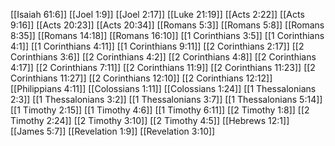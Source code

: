 [[Isaiah 61:6]]
[[Joel 1:9]]
[[Joel 2:17]]
[[Luke 21:19]]
[[Acts 2:22]]
[[Acts 9:16]]
[[Acts 20:23]]
[[Acts 20:34]]
[[Romans 5:3]]
[[Romans 5:8]]
[[Romans 8:35]]
[[Romans 14:18]]
[[Romans 16:10]]
[[1 Corinthians 3:5]]
[[1 Corinthians 4:1]]
[[1 Corinthians 4:11]]
[[1 Corinthians 9:11]]
[[2 Corinthians 2:17]]
[[2 Corinthians 3:6]]
[[2 Corinthians 4:2]]
[[2 Corinthians 4:8]]
[[2 Corinthians 4:17]]
[[2 Corinthians 7:11]]
[[2 Corinthians 11:9]]
[[2 Corinthians 11:23]]
[[2 Corinthians 11:27]]
[[2 Corinthians 12:10]]
[[2 Corinthians 12:12]]
[[Philippians 4:11]]
[[Colossians 1:11]]
[[Colossians 1:24]]
[[1 Thessalonians 2:3]]
[[1 Thessalonians 3:2]]
[[1 Thessalonians 3:7]]
[[1 Thessalonians 5:14]]
[[1 Timothy 2:15]]
[[1 Timothy 4:6]]
[[1 Timothy 6:11]]
[[2 Timothy 1:8]]
[[2 Timothy 2:24]]
[[2 Timothy 3:10]]
[[2 Timothy 4:5]]
[[Hebrews 12:1]]
[[James 5:7]]
[[Revelation 1:9]]
[[Revelation 3:10]]
